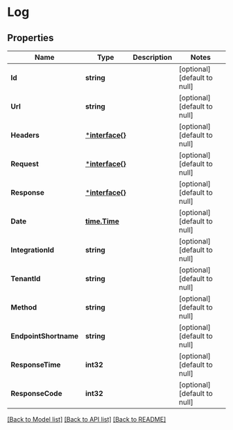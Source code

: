 # Log

## Properties
Name | Type | Description | Notes
------------ | ------------- | ------------- | -------------
**Id** | **string** |  | [optional] [default to null]
**Url** | **string** |  | [optional] [default to null]
**Headers** | [***interface{}**](interface{}.md) |  | [optional] [default to null]
**Request** | [***interface{}**](interface{}.md) |  | [optional] [default to null]
**Response** | [***interface{}**](interface{}.md) |  | [optional] [default to null]
**Date** | [**time.Time**](time.Time.md) |  | [optional] [default to null]
**IntegrationId** | **string** |  | [optional] [default to null]
**TenantId** | **string** |  | [optional] [default to null]
**Method** | **string** |  | [optional] [default to null]
**EndpointShortname** | **string** |  | [optional] [default to null]
**ResponseTime** | **int32** |  | [optional] [default to null]
**ResponseCode** | **int32** |  | [optional] [default to null]

[[Back to Model list]](../README.md#documentation-for-models) [[Back to API list]](../README.md#documentation-for-api-endpoints) [[Back to README]](../README.md)

